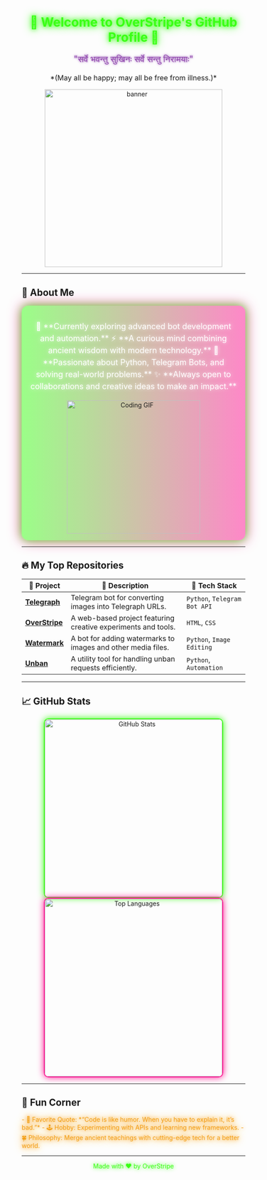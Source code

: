 <h1 align="center" style="color:#39ff14; text-shadow: 0 0 10px #39ff14, 0 0 20px #39ff14;">🌟 Welcome to OverStripe's GitHub Profile 🌟</h1>

<div align="center">
  <p style="color:#8e44ad; font-size:20px; text-shadow: 0 0 5px #8e44ad;">"सर्वे भवन्तु सुखिनः सर्वे सन्तु निरामयाः"</p>
  <p style="font-size:16px;">*(May all be happy; may all be free from illness.)*</p>
  <img src="https://media.giphy.com/media/QTfX9Ejfra3ZmNxh6B/giphy.gif" width="400" alt="banner">
</div>

---

## 🚀 **About Me**
<div align="center" style="background: linear-gradient(90deg, rgba(57,255,20,0.5), rgba(255,20,147,0.5)); padding: 15px; border-radius: 15px; box-shadow: 0 0 20px rgba(57,255,20,0.8), 0 0 30px rgba(255,20,147,0.8);">
  <p style="color:#ffffff; font-size:18px; line-height:1.5; text-shadow: 0 0 10px rgba(255,255,255,0.8);">
    🌱 **Currently exploring advanced bot development and automation.**  
    ⚡ **A curious mind combining ancient wisdom with modern technology.**  
    💬 **Passionate about Python, Telegram Bots, and solving real-world problems.**  
    ✨ **Always open to collaborations and creative ideas to make an impact.**
  </p>
  <img src="https://media.giphy.com/media/26tn33aiTi1jkl6H6/giphy.gif" width="300" alt="Coding GIF">
</div>

---

## 🔥 **My Top Repositories**
| 🚀 **Project**       | 📜 **Description**                                                        | 🔧 **Tech Stack**         |
|-----------------------|--------------------------------------------------------------------------|---------------------------|
| [**Telegraph**](https://github.com/OverStripe/Telegraph) | Telegram bot for converting images into Telegraph URLs.                | `Python`, `Telegram Bot API` |
| [**OverStripe**](https://github.com/OverStripe/OverStripe) | A web-based project featuring creative experiments and tools.           | `HTML`, `CSS`             |
| [**Watermark**](https://github.com/OverStripe/Watermark) | A bot for adding watermarks to images and other media files.            | `Python`, `Image Editing` |
| [**Unban**](https://github.com/OverStripe/Unban)         | A utility tool for handling unban requests efficiently.                 | `Python`, `Automation`    |

---

## 📈 **GitHub Stats**
<div align="center">
  <img src="https://github-readme-stats.vercel.app/api?username=OverStripe&show_icons=true&theme=radical" alt="GitHub Stats" width="400" style="border: 2px solid #39ff14; border-radius: 10px; box-shadow: 0 0 15px #39ff14;">
  <img src="https://github-readme-stats.vercel.app/api/top-langs/?username=OverStripe&layout=compact&theme=radical" alt="Top Languages" width="400" style="border: 2px solid #ff1493; border-radius: 10px; box-shadow: 0 0 15px #ff1493;">
</div>

---

## 🎨 **Fun Corner**
<div style="color:#f39c12; text-shadow: 0 0 10px #f39c12, 0 0 20px #f39c12;">
- 🎯 Favorite Quote: *“Code is like humor. When you have to explain it, it’s bad.”*
- 🕹️ Hobby: Experimenting with APIs and learning new frameworks.
- 🍀 Philosophy: Merge ancient teachings with cutting-edge tech for a better world.
</div>

---

<div align="center" style="color:#39ff14; text-shadow: 0 0 10px #39ff14;">
  Made with ❤️ by OverStripe
</div>
